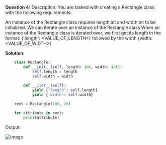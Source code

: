 **Question 4:** 
Description: You are tasked with creating a Rectangle class with the following requirements:

An instance of the Rectangle class requires length:int and width:int to be initialized.
We can iterate over an instance of the Rectangle class 
When an instance of the Rectangle class is iterated over, we first get its length in the format: {'length': <VALUE_OF_LENGTH>} followed by the width {width: <VALUE_OF_WIDTH>}




**Solution:**


```python 
    class Rectangle:
        def __init__(self, length: int, width: int):
            self.length = length
            self.width = width
    
        def __iter__(self):
            yield {'length': self.length}
            yield {'width': self.width}

    rect = Rectangle(100, 20)

    for attribute in rect:
        print(attribute)

```


Output:

![image](https://github.com/user-attachments/assets/58b4aa8e-6e6a-44f0-87e8-71d945c1f6cd)
